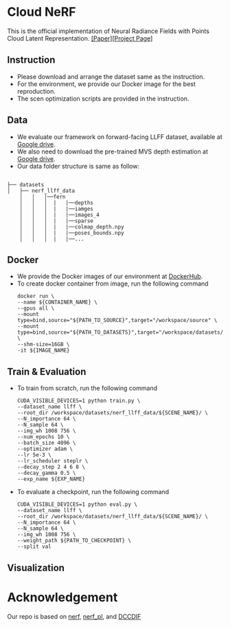 # Cloud NeRF
This is the official implementation of Neural Radiance Fields with Points Cloud Latent Representation.
[[Paper]]()[[Project Page]]()
## Instruction
- Please download and arrange the dataset same as the instruction.
- For the environment, we provide our Docker image for the best reproduction.
- The scen optimization scripts are provided in the instruction.
## Data
- We evaluate our framework on forward-facing LLFF dataset, available at [Google drive]('https://drive.google.com/drive/folders/14boI-o5hGO9srnWaaogTU5_ji7wkX2S7').
- We also need to download the pre-trained MVS depth estimation at [Google drive]('https://drive.google.com/drive/folders/13lreojzboR7X7voJ1q8JduvWDdzyrwRe').
- Our data folder structure is same as follow:
```

├── datasets
│   ├── nerf_llff_data
    │   │   │──fern
    │   │   │  |   |──depths
    │   │   │  |   |──iamges
    │   │   │  |   |──images_4
    │   │   │  |   |──sparse
    │   │   │  |   |──colmap_depth.npy
    │   │   │  |   |──poses_bounds.npy
    │   │   │  |   |──...
```
## Docker
- We provide the Docker images of our environment at [DockerHub]('https://drive.google.com/drive/folders/14boI-o5hGO9srnWaaogTU5_ji7wkX2S7').
- To create docker container from image, run the following command
  ```
  docker run \
  --name ${CONTAINER_NAME} \
  --gpus all \
  --mount type=bind,source="${PATH_TO_SOURCE}",target="/workspace/source" \
  --mount type=bind,source="${PATH_TO_DATASETS}",target="/workspace/datasets/" \
  --shm-size=16GB \
  -it ${IMAGE_NAME}
  ```
## Train & Evaluation
- To train from scratch, run the following command
  ```
  CUDA_VISIBLE_DEVICES=1 python train.py \
  --dataset_name llff \
  --root_dir /workspace/datasets/nerf_llff_data/${SCENE_NAME}/ \
  --N_importance 64 \
  --N_sample 64 \
  --img_wh 1008 756 \
  --num_epochs 10 \
  --batch_size 4096 \
  --optimizer adam \
  --lr 5e-3 \
  --lr_scheduler steplr \
  --decay_step 2 4 6 8 \
  --decay_gamma 0.5 \
  --exp_name ${EXP_NAME}
  ```
- To evaluate a checkpoint, run the following command
  ```
  CUDA_VISIBLE_DEVICES=1 python eval.py \
  --dataset_name llff \
  --root_dir /workspace/datasets/nerf_llff_data/${SCENE_NAME}/ \
  --N_importance 64 \
  --N_sample 64 \
  --img_wh 1008 756 \
  --weight_path ${PATH_TO_CHECKPOINT} \
  --split val
  ```
## Visualization
# Acknowledgement
Our repo is based on [nerf](https://github.com/bmild/nerf), [nerf_pl](https://github.com/kwea123/nerf_pl), and [DCCDIF](https://github.com/lity20/DCCDIF)